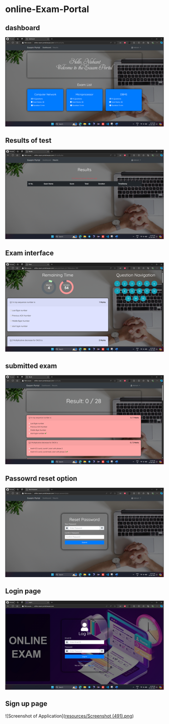# online-Exam-Portal

## dashboard
![Screenshot of Application](https://github.com/NishantDhotre/online-Exam-Portal/blob/d6e4d4eedd20d70eb34bbf12e2ccf4626d1a110a/resources/Screenshot%20(485).png)
## Results of test
![Screenshot of Application](https://github.com/NishantDhotre/online-Exam-Portal/blob/bd32e0568824ead540abbdb6991de36cccef2cf7/resources/Screenshot%20(486).png)
## Exam interface
![Screenshot of Application](https://github.com/NishantDhotre/online-Exam-Portal/blob/bd32e0568824ead540abbdb6991de36cccef2cf7/resources/Screenshot%20(487).png)
## submitted exam
![Screenshot of Application](https://github.com/NishantDhotre/online-Exam-Portal/blob/bd32e0568824ead540abbdb6991de36cccef2cf7/resources/Screenshot%20(488).png)
## Passowrd reset option
![Screenshot of Application](https://github.com/NishantDhotre/online-Exam-Portal/blob/bd32e0568824ead540abbdb6991de36cccef2cf7/resources/Screenshot%20(489).png)
## Login page
![Screenshot of Application](https://github.com/NishantDhotre/online-Exam-Portal/blob/bd32e0568824ead540abbdb6991de36cccef2cf7/resources/Screenshot%20(490).png)
## Sign up page
![Screenshot of Application]([resources/Screenshot (491).png](https://github.com/NishantDhotre/online-Exam-Portal/blob/bd32e0568824ead540abbdb6991de36cccef2cf7/resources/Screenshot%20(491).png)) 
